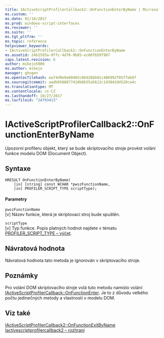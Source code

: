 ```yaml
---
title: IActiveScriptProfilerCallback2::OnFunctionEnterByName | Microsoft Docs
ms.custom: ''
ms.date: 01/18/2017
ms.prod: windows-script-interfaces
ms.reviewer: ''
ms.suite: ''
ms.tgt_pltfrm: ''
ms.topic: reference
helpviewer_keywords:
- IActiveScriptProfilerCallback2::OnFunctionEnterByName
ms.assetid: 24b1593a-97fc-4d70-9b85-ec86fb59f987
caps.latest.revision: 6
author: mikejo5000
ms.author: mikejo
manager: ghogen
ms.openlocfilehash: ea74d9e9e00485c86d26bb01c486992f85ffeb8f
ms.sourcegitcommit: aadb9588877418b8b55a5612c1d3842d4520ca4c
ms.translationtype: MT
ms.contentlocale: cs-CZ
ms.lasthandoff: 10/27/2017
ms.locfileid: "24793413"
---
```

# <a name="iactivescriptprofilercallback2onfunctionenterbyname"></a>IActiveScriptProfilerCallback2::OnFunctionEnterByName
Upozorní profileru objekt, který se bude skriptovacího stroje provést volání funkce modelu DOM (Document Object).  
  
## <a name="syntax"></a>Syntaxe  
  
```  
HRESULT OnFunctionEnterByName(  
    [in] [string] const WCHAR *pwszFunctionName,  
    [in] PROFILER_SCRIPT_TYPE scriptType);  
```  
  
#### <a name="parameters"></a>Parametry  
 `pwszFunctionName`  
 [v] Název funkce, která je skriptovací stroj bude spuštěn.  
  
 `scriptType`  
 [v] Typ funkce. Popis platných hodnot najdete v tématu [PROFILER_SCRIPT_TYPE – výčet](../../winscript/reference/profiler-script-type-enumeration.md).  
  
## <a name="return-value"></a>Návratová hodnota  
 Návratová hodnota tato metoda je ignorován v skriptovacího stroje.  
  
## <a name="remarks"></a>Poznámky  
 Pro volání DOM skriptovacího stroje volá tuto metodu namísto volání [IActiveScriptProfilerCallback::OnFunctionEnter](../../winscript/reference/iactivescriptprofilercallback-onfunctionenter.md). Je to z důvodu velkého počtu jedinečných metody a vlastnosti v modelu DOM.  
  
## <a name="see-also"></a>Viz také  
 [IActiveScriptProfilerCallback2::OnFunctionExitByName](../../winscript/reference/iactivescriptprofilercallback2-onfunctionexitbyname.md)   
 [Iactivescriptprofilercallback2 – rozhraní](../../winscript/reference/iactivescriptprofilercallback2-interface.md)